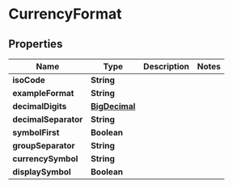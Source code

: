 
# CurrencyFormat

## Properties
Name | Type | Description | Notes
------------ | ------------- | ------------- | -------------
**isoCode** | **String** |  | 
**exampleFormat** | **String** |  | 
**decimalDigits** | [**BigDecimal**](BigDecimal.md) |  | 
**decimalSeparator** | **String** |  | 
**symbolFirst** | **Boolean** |  | 
**groupSeparator** | **String** |  | 
**currencySymbol** | **String** |  | 
**displaySymbol** | **Boolean** |  | 



